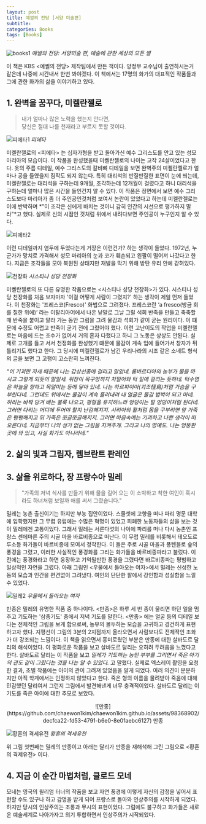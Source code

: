 ```yaml
---
layout: post
title: 예썰의 전당 [서양 미술편]
subtitle: 
categories: Books
tags: [Books]
---
```


![books1](https://github.com/chaewon1kim/chaewon1kim.github.io/assets/98368902/df25507f-2245-45a8-a77f-669d0bc1b4c2) *예썰의 전당: 서양미술 편, 예술에 관한 세상의 모든 썰*

이 책은 KBS <예썰의 전당> 제작팀에서 만든 책이다. 양정무 교수님이 출연하시는거 같은데 나중에 시간내서 한번 봐야겠다.
이 책에서는 17명의 화가의 대표적인 작품들과 그에 관한 화가의 삶을 이야기하고 있다.

## 1. 완벽을 꿈꾸다, 미켈란젤로

>내가 얼마나 많은 노력을 했는지 안다면,  
 당신은 절대 나를 천재라고 부르지 못할 것이다. 

![피에타1](https://github.com/chaewon1kim/chaewon1kim.github.io/assets/98368902/3e910e30-4f5b-4343-836d-1d05ac91b7c5) *피에타*

미켈란젤로의 <피에타> 는 십자가형을 받고 돌아가신 예수 그리스도를 안고 있는 성모 마리아의 모습이다. 이 작품을 완성했을때 미켈란젤로의 나이는 고작 24살이었다고 한다. 옷의 주름 디테일, 예수 그리스도의 갈비뼈 디테일을 보면 완벽주의 미켈란젤로가 얼마나 공을 들였을지 짐작도 되지 않는다. 특히 대리석의 반질반질한 표면이 눈에 띄는데, 미켈란젤로는 대리석을 구하는데 9개월, 조각하는데 12개월이 걸렸다고 하니 대리석을 구하는데 얼마나 많은 시간을 들인건지 알 수 있다. 이 작품은 정면에서 보면 예수 그리스도보다 마리아가 좀 더 주인공인것처럼 보여서 논란이 있었다고 하는데 미켈란젤로는 이에 반박하며 *"이 조각은 신에게 바치는 것이니 감히 인간의 시선으로 평가하지 말라"*고 했다. 실제로 신의 시점인 것처럼 위에서 내려다보면 주인공이 누구인지 알 수 있다.

![피에타2](https://github.com/chaewon1kim/chaewon1kim.github.io/assets/98368902/6e1dfcbc-0d5b-412d-8b75-c12a6d1dc6d7)

이런 디테일까지 염두에 두었다는게 거장은 이런건가? 하는 생각이 들었다. 1972년, 누군가가 망치로 가격해서 성모 마리아의 눈과 코가 훼손되고 왼팔이 떨어져 나갔다고 한다. 지금은 조각들을 모아 복원된 상태지만 재발을 막기 위해 방탄 유리 안에 갇혀있다.  

![천장화](https://github.com/chaewon1kim/chaewon1kim.github.io/assets/98368902/6e03eed3-61b6-4561-a1a8-a5a26f345468) *시스티나 성당 천장화*

미켈란젤로의 또 다른 유명한 작품으로는 <시스티나 성당 천장화>가 있다. 시스티나 성당 천장화를 처음 보자마자 '이걸 어떻게 사람이 그렸지?' 하는 생각이 제일 먼저 들었다. 이 천장화는 '프레스코(Fresco)' 화법으로 그려졌다. 프레스코란 ‘a fresco(방금 회를 칠한 위에)’ 라는 이탈리아어에서 나온 낱말로 그날 그릴 석회 반죽을 만들고 축축할때 반죽을 붙이고 말라 가는 동안 그림을 그려 물감과 석회가 같이 굳는 원리이다. 이 떄문에 수정도 어렵고 반죽이 굳기 전에 그렸어야 했다. 이런 고난이도의 작업을 미켈란젤로는 마음에 드는 조수가 없어서 거의 혼자 다했다고 하니 그 노동은 상상도 안된다. 실제로 고개를 들고 서서 천정화를 완성했기 떄문에 물감이 계속 입에 들어가서 창자가 뒤틀리기도 했다고 한다. 그 당시에 미켈란젤로가 남긴 우리나라의 시조 같은 소네트 형식의 글을 보면 그 고행이 고스란히 느껴진다. 

*“이 기괴한 자세 때문에 나는 갑상선종에 걸리고 말았네. 롬바르디아의 농부가 물을 마시고 그렇게 되듯이 말일세. 위장이 목구멍까지 치밀어와 턱 밑에 걸리는 듯하네. 턱수염은 하늘을 향하고 목덜미는 등에 닿아 있네. 나는 하르피이아(괴조怪鳥)처럼 가슴을 구부린다네. 그런데도 위에서는 물감이 계속 흘러내려 내 얼굴은 물감 범벅이 되고 마네. 허리는 바짝 당겨 배는 불룩 나오고, 평형을 유지하느라 엉덩이는 말 엉덩이처럼 된다네. 그러면 다리는 어디에 두어야 할지 난감해지지. 시리아의 활처럼 몸을 구부리면 앞 가죽은 팽팽해지고 뒤 가죽은 쪼글쪼글해지지. 그러면 마음속에는 기괴하고 나쁜 생각이 떠오른다네. 지금부터 나의 생기 없는 그림을 지켜주게. 그리고 나의 명예도. 나는 엉뚱한 곳에 와 있고, 사실 화가도 아니라네.“*


## 2. 삶의 빛과 그림자, 렘브란트 판레인
## 3. 삶을 위로하다, 장 프랑수아 밀레  
> "가족의 저녁 식사를 만들기 위해 물을 길어 오는 이 소박하고 착한 여인이 혹시라도 하녀처럼 보일까 애를 써서 그렸습니다."

밀레는 농촌 출신이기는 하지만 부농 집안이었다. 스물셋에 고향을 떠나 파리 명문 대학에 입학했지만 그 무렵 유럽에는 수많은 혁명이 있었고 피폐한 노동자들의 삶을 보는 것이 밀레에겐 고통이었다. 그래서 밀레는 서른다섯의 나이에 파리를 떠나 다시 농촌인 프랑스 센에마른 주의 시골 마을 바르비종으로 떠난다. 이 무렵 밀레를 비롯해서 테오도르 루소등 화가들이 바르비종에 모여서 정착한다. 이 들은 주로 시골 마을과 퐁텐블로 숲의 풍경을 그렸고, 이러한 사실적인 풍경화를 그리는 화가들을 바르비종파라고 불렀다. 이전에는 풍경화라고 하면 웅장하고 기억될만한 풍경을 그렸다면 바르비종파는 평범하고 일상적인 자연을 그렸다. 아래 그림인 <우물에서 돌아오는 여자>에서 밀레는 신성한 노동의 모습과 인간을 편견없이 그려냈다. 여인의 단단한 팔에서 강인함과 성실함을 느낄 수 있었다.

![밀레2](https://github.com/chaewon1kim/chaewon1kim.github.io/assets/98368902/d9e00111-2cc0-4cd5-b136-35c91c478caa) *우물에서 돌아오는 여자*


만종은 밀레의 유명한 작품 중 하나이다. <만종>은 하루 세 번 종이 울리면 하던 일을 멈추고 기도하는 '삼종기도' 중에서 저녁 기도를 말한다. <만종> 에는 얼굴 등의 디테일 보다는 전체적인 그림을 보게 함으로써, 농부의 몰두하는 모습을 고귀하고 경건하게 표현하고자 했다. 지평선이 그림의 3분의 2지점까지 올라오면서 사람보다도 전체적인 조화가 더 강조되는 느낌이다. 이 책을 읽으면서 흥미로웠던 부분은 만종에 대한 살바도르 달리의 해석이었다. 이 평화로운 작품을 보고 살바도르 달리는 오히려 두려움을 느꼈다고 한다. 살바도르 달리는 이 작품을 보고 *밀레가 기도하는 농민 부부를 그리면서 죽은 아기의 관도 같이 그렸다는 것을 나는 알 수 있었다.* 고 말했다. 실제로 엑스레이 촬영을 요청한 결과, 초벌 작품에는 아이의 관이 그려져 있었음을 알게 되었다. 여러 의견이 분분하지만 아직 학계에서는 인정하지 않았다고 한다. 죽은 형의 이름을 물려받아 죽음에 대해 민감했던 달리여서 그런지 그림에서 발견해낸게 너무 충격적이었다. 살바도르 달리는 이 기도를 죽은 아이에 대한 추모로 보았다. 

<center>
![만종](https://github.com/chaewon1kim/chaewon1kim.github.io/assets/98368902/decfca22-fd53-4791-b6e0-8e01aebc6127)
만종
</center>

![황혼의 격세유전](https://github.com/chaewon1kim/chaewon1kim.github.io/assets/98368902/e60b6af8-8f89-40f8-94dd-ad33e314a878) *황혼의 격세유전*

위 그림 첫번째는 밀레의 만종이고 아래는 달리가 만종을 재해석해 그린 그림으로 <황혼의 격제유전> 이다.

## 4. 지금 이 순간 마법처럼, 클로드 모네

모네는 영국의 윌리엄 터너의 작품을 보고 자연 풍경에 이렇게 자신의 감정을 넣어서 표현할 수도 있구나 하고 감명을 받게 되어 프랑스로 돌아와 인상주의를 시작하게 되었다. 하지만 당시의 인상주의는 조롱과 무시의 표현이었다. 그럼에도 불구하고 화가들은 새로운 예술세계로 나아가자고 의기 투합하면서 인상주의가 시작되었다. 